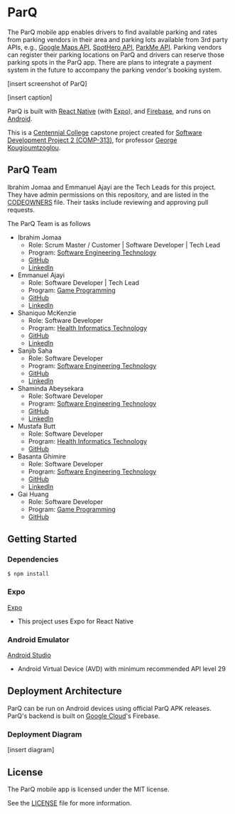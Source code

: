 # ParQ

The ParQ mobile app enables drivers to find available parking and rates from parking vendors in their area and parking lots available from 3rd party APIs, e.g., [Google Maps API](https://developers.google.com/maps), [SpotHero API](https://spothero.com/developers), [ParkMe API](https://www.parkme.com/). Parking vendors can register their parking locations on ParQ and drivers can reserve those parking spots in the ParQ app. There are plans to integrate a payment system in the future to accompany the parking vendor's booking system.

[insert screenshot of ParQ]

[insert caption]

ParQ is built with [React Native](https://reactnative.dev/) (with [Expo](https://expo.dev/)), and [Firebase](https://firebase.google.com/), and runs on [Android](https://developer.android.com/).

This is a [Centennial College](https://www.centennialcollege.ca/) capstone project created for [Software Development Project 2 (COMP-313)](https://www.centennialcollege.ca/programs-courses/full-time/course/software-development-project-2-COMP-313/), for professor [George Kougioumtzoglou](https://www.linkedin.com/in/geokoug/).

## ParQ Team

Ibrahim Jomaa and Emmanuel Ajayi are the Tech Leads for this project. They have admin permissions on this repository, and are listed in the [CODEOWNERS](https://github.com/COMP313W21-G1/ParQ/blob/main/CODEOWNERS) file. Their tasks include reviewing and approving pull requests.

The ParQ Team is as follows

* Ibrahim Jomaa
  * Role: Scrum Master / Customer | Software Developer | Tech Lead
  * Program: [Software Engineering Technology](https://www.centennialcollege.ca/programs-courses/full-time/software-engineering-technology/)
  * [GitHub](https://github.com/Function-0)
  * [LinkedIn](https://www.linkedin.com/in/ibrahim-jomaa/)
* Emmanuel Ajayi
  * Role: Software Developer | Tech Lead
  * Program: [Game Programming](https://www.centennialcollege.ca/programs-courses/full-time/game-programming/)
  * [GitHub](https://github.com/Dami908)
  * [LinkedIn](https://www.linkedin.com/in/emmalare)
* Shaniquo McKenzie
  * Role: Software Developer
  * Program: [Health Informatics Technology](https://www.centennialcollege.ca/programs-courses/full-time/health-informatics-technology/)
  * [GitHub](https://github.com/shaniquo)
  * [LinkedIn](https://www.linkedin.com/in/shaniquo-mckenzie)
* Sanjib Saha
  * Role: Software Developer
  * Program: [Software Engineering Technology](https://www.centennialcollege.ca/programs-courses/full-time/software-engineering-technology/)
  * [GitHub](https://github.com/SanjibSaha27)
  * [LinkedIn](https://www.linkedin.com/in/sanjib-saha-79914b1bb/)
* Shaminda Abeysekara
  * Role: Software Developer
  * Program: [Software Engineering Technology](https://www.centennialcollege.ca/programs-courses/full-time/software-engineering-technology/)
  * [GitHub](https://github.com/Shaminda1017)
  * [LinkedIn](https://www.linkedin.com/in/shamindaabeysekara)
* Mustafa Butt
  * Role: Software Developer
  * Program: [Health Informatics Technology](https://www.centennialcollege.ca/programs-courses/full-time/health-informatics-technology/)
  * [GitHub](https://github.com/mbutt19)
* Basanta Ghimire
  * Role: Software Developer
  * Program: [Software Engineering Technology](https://www.centennialcollege.ca/programs-courses/full-time/software-engineering-technology/)
  * [GitHub](https://github.com/bghimirebabu)
  * [LinkedIn](https://www.linkedin.com/in/basanta-babu-ghimire-2076b0101/)
* Gai Huang
  * Role: Software Developer
  * Program: [Game Programming](https://www.centennialcollege.ca/programs-courses/full-time/game-programming/)
  * [GitHub](https://github.com/HGKKK)

## Getting Started

### Dependencies

```
$ npm install
```

### Expo

[Expo](https://expo.dev/)

* This project uses Expo for React Native

### Android Emulator

[Android Studio](https://developer.android.com/studio)

* Android Virtual Device (AVD) with minimum recommended API level 29

## Deployment Architecture

ParQ can be run on Android devices using official ParQ APK releases. ParQ's backend is built on [Google Cloud](https://cloud.google.com/)'s Firebase.

### Deployment Diagram

[insert diagram]

## License

The ParQ mobile app is licensed under the MIT license.

See the [LICENSE](https://github.com/COMP313W21-G1/ParQ/blob/main/LICENSE) file for more information.

